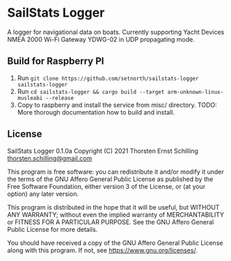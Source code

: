 SailStats Logger
================

A logger for navigational data on boats. Currently supporting Yacht Devices NMEA 2000 Wi-Fi Gateway YDWG-02 in UDP propagating mode.

Build for Raspberry PI
----------------------
1. Run `git clone https://github.com/setnorth/sailstats-logger sailstats-logger`
2. Run `cd sailstats-logger && cargo build --target arm-unknown-linux-musleabi --release`
3. Copy to raspberry and install the service from misc/ directory.
TODO: More thorough documentation how to build and install.

License
-------
SailStats Logger 0.1.0a
Copyright (C) 2021  Thorsten Ernst Schilling <thorsten.schilling@gmail.com>

This program is free software: you can redistribute it and/or modify
it under the terms of the GNU Affero General Public License as published by
the Free Software Foundation, either version 3 of the License, or
(at your option) any later version.

This program is distributed in the hope that it will be useful,
but WITHOUT ANY WARRANTY; without even the implied warranty of
MERCHANTABILITY or FITNESS FOR A PARTICULAR PURPOSE.  See the
GNU Affero General Public License for more details.

You should have received a copy of the GNU Affero General Public License
along with this program.  If not, see <https://www.gnu.org/licenses/>.
